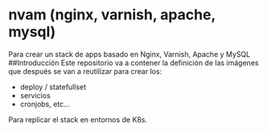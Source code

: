 # nvam (nginx, varnish, apache, mysql)
Para crear un stack de apps basado en Nginx, Varnish, Apache y MySQL
##Introducción
Este repositorio va a contener la definición de las imágenes que después se van a reutilizar para crear los:
- deploy / statefullset
- servicios 
- cronjobs, etc...

Para replicar el stack en entornos de K8s. 
